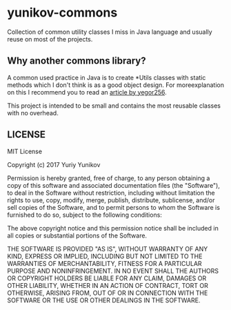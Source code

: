 # yunikov-commons

Collection of common utility classes I miss in Java language and usually reuse on most of the projects.

## Why another commons library?

A common used practice in Java is to create *Utils classes with static methods which I don't think is as a good object
design. For moreexplanation on this I recommend you to read an
[article by yegor256](http://www.yegor256.com/2014/05/05/oop-alternative-to-utility-classes.html).

This project is intended to be small and contains the most reusable classes with no overhead.


## LICENSE
MIT License

Copyright (c) 2017 Yuriy Yunikov

Permission is hereby granted, free of charge, to any person obtaining a copy
of this software and associated documentation files (the "Software"), to deal
in the Software without restriction, including without limitation the rights
to use, copy, modify, merge, publish, distribute, sublicense, and/or sell
copies of the Software, and to permit persons to whom the Software is
furnished to do so, subject to the following conditions:

The above copyright notice and this permission notice shall be included in all
copies or substantial portions of the Software.

THE SOFTWARE IS PROVIDED "AS IS", WITHOUT WARRANTY OF ANY KIND, EXPRESS OR
IMPLIED, INCLUDING BUT NOT LIMITED TO THE WARRANTIES OF MERCHANTABILITY,
FITNESS FOR A PARTICULAR PURPOSE AND NONINFRINGEMENT. IN NO EVENT SHALL THE
AUTHORS OR COPYRIGHT HOLDERS BE LIABLE FOR ANY CLAIM, DAMAGES OR OTHER
LIABILITY, WHETHER IN AN ACTION OF CONTRACT, TORT OR OTHERWISE, ARISING FROM,
OUT OF OR IN CONNECTION WITH THE SOFTWARE OR THE USE OR OTHER DEALINGS IN THE
SOFTWARE.
